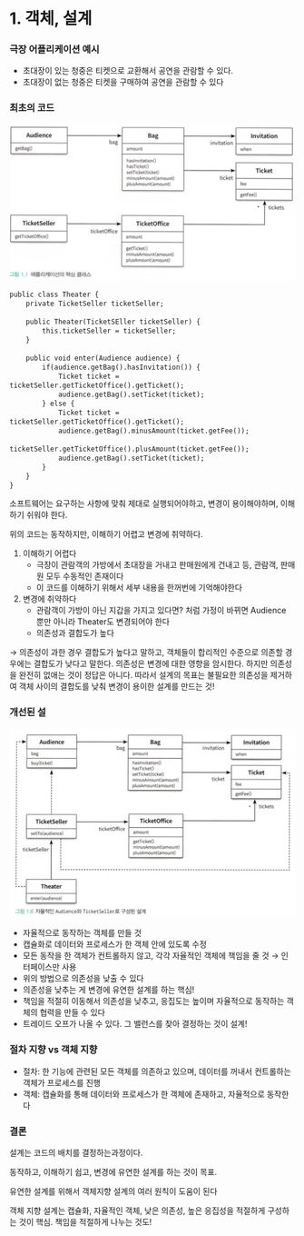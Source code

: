 # 1. 객체, 설계
### 극장 어플리케이션 예시

- 초대장이 있는 청중은 티켓으로 교환해서 공연을 관람할 수 있다.
- 초대장이 없는 청중은 티켓을 구매하여 공연을 관람할 수 있다

### 최초의 코드

![Untitled](/img/pic1-1.png)

```
public class Theater {
	private TicketSeller ticketSeller;

	public Theater(TicketSEller ticketSeller) {
		this.ticketSeller = ticketSeller;
	}

	public void enter(Audience audience) {
		if(audience.getBag().hasInvitation()) {
			Ticket ticket = ticketSeller.getTicketOffice().getTicket();
			audience.getBag().setTicket(ticket);
		} else {
			Ticket ticket = ticketSeller.getTicketOffice().getTicket();
			audience.getBag().minusAmount(ticket.getFee());
			ticketSeller.getTicketOffice().plusAmount(ticket.getFee());
			audience.getBag().setTicket(ticket);
		}
	}
}
```

소프트웨어는 요구하는 사항에 맞춰 제대로 실행되어야하고, 변경이 용이해야하며, 이해하기 쉬워야 한다.

위의 코드는 동작하지만, 이해하기 어렵고 변경에 취약하다.

1. 이해하기 어렵다
    - 극장이 관람객의 가방에서 초대장을 거내고 판매원에게 건내고 등, 관람객, 판매원 모두 수동적인 존재이다
    - 이 코드를 이해하기 위해서 세부 내용을 한꺼번에 기억해야한다
2. 변경에 취약하다
    - 관람객이 가방이 아닌 지갑을 가지고 있다면? 처럼 가정이 바뀌면 Audience 뿐만 아니라 Theater도 변경되어야 한다
    - 의존성과 결합도가 높다

→ 의존성이 과한 경우 결합도가 높다고 말하고, 객체들이 합리적인 수준으로 의존할 경우에는 결합도가 낮다고 말한다. 의존성은 변경에 대한 영향을 암시한다. 하지만 의존성을 완전히 없애는 것이 정답은 아니다. 따라서 설계의 목표는 불필요한 의존성을 제거하여 객체 사이의 결합도를 낮춰 변경이 용이한 설계를 만드는 것!

### 개선된 설

![Untitled](/img/pic1-6.png)

- 자율적으로 동작하는 객체를 만들 것
- 캡슐화로 데이터와 프로세스가 한 객체 안에 있도록 수정
- 모든 동작을 한 객체가 컨트롤하지 않고, 각각 자율적인 객체에 책임을 줄 것 → 인터페이스만 사용
- 위의 방법으로 의존성을 낮출 수 있다
- 의존성을 낮추는 게 변경에 유연한 설계를 하는 핵심!
- 책임을 적절히 이동해서 의존성을 낮추고, 응집도는 높이며 자율적으로 동작하는 객체의 협력을 만들 수 있다
- 트레이드 오프가 나올 수 있다. 그 밸런스를 찾아 결정하는 것이 설계!

### 절차 지향 vs 객체 지향

- 절차: 한 기능에 관련된 모든 객체를 의존하고 있으며, 데이터를 꺼내서 컨트롤하는 객체가 프로세스를 진행
- 객체: 캡슐화를 통해 데이터와 프로세스가 한 객체에 존재하고, 자율적으로 동작한다

### 결론

설계는 코드의 배치를 결정하는과정이다.

동작하고, 이해하기 쉽고, 변경에 유연한 설계를 하는 것이 목표.

유연한 설계를 위해서 객체지향 설계의 여러 원칙이 도움이 된다

객체 지향 설계는 캡슐화, 자율적인 객체, 낮은 의존성, 높은 응집성을 적절하게 구성하는 것이 핵심. 책임을 적절하게 나누는 것도!
